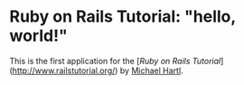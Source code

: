 # Ruby on Rails Tutorial: "hello, world!"

This is the first application for the [*Ruby on Rails Tutorial*]
(http://www.railstutorial.org/) by [Michael Hartl](http://www.michaelhartl.com/).
